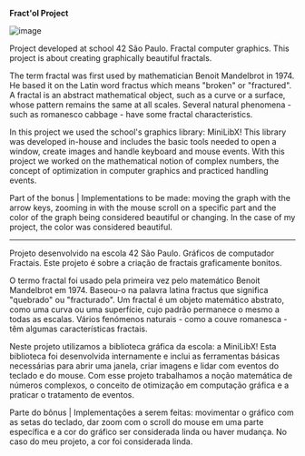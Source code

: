 **Fract'ol Project**

![image](https://github.com/user-attachments/assets/97395862-500e-49c0-8341-91c4bed08ce7)

Project developed at school 42 São Paulo.
Fractal computer graphics. This project is about creating graphically beautiful fractals.

The term fractal was first used by mathematician Benoit Mandelbrot in 1974. He based it on the Latin word fractus which means "broken" or "fractured". A fractal is an abstract mathematical object, such as a curve or a surface, whose pattern remains the same at all scales.
Several natural phenomena - such as romanesco cabbage - have some fractal characteristics.

In this project we used the school's graphics library: MiniLibX!
This library was developed in-house and includes the basic tools needed to open a window, create images and handle keyboard and mouse events. With this project we worked on the mathematical notion of complex numbers, the concept of optimization in computer graphics and practiced handling events.

Part of the bonus | Implementations to be made:
moving the graph with the arrow keys, zooming in with the mouse scroll on a specific part and the color of the graph being considered beautiful or changing. In the case of my project, the color was considered beautiful.

____

Projeto desenvolvido na escola 42 São Paulo.
Gráficos de computador Fractais. Este projeto é sobre a criação de fractais graficamente bonitos.

O termo fractal foi usado pela primeira vez pelo matemático Benoit Mandelbrot em 1974. Baseou-o na palavra latina fractus que significa "quebrado" ou "fracturado". Um fractal é um objeto matemático abstrato, como uma curva ou uma superfície, cujo padrão permanece o mesmo a todas as escalas.
Vários fenómenos naturais - como a couve romanesca - têm algumas características fractais.

Neste projeto utilizamos a biblioteca gráfica da escola: a MiniLibX!
Esta biblioteca foi desenvolvida internamente e inclui as ferramentas básicas necessárias para abrir uma janela, criar imagens e lidar com eventos do teclado e do mouse. Com esse projeto trabalhamos a noção matemática de números complexos, o conceito de otimização em computação gráfica e a praticar o tratamento de eventos.

Parte do bônus | Implementações a serem feitas:
movimentar o gráfico com as setas do teclado, dar zoom com o scroll do mouse em uma parte específica e a cor do gráfico ser considerada linda ou haver mudança. No caso do meu projeto, a cor foi considerada linda.
